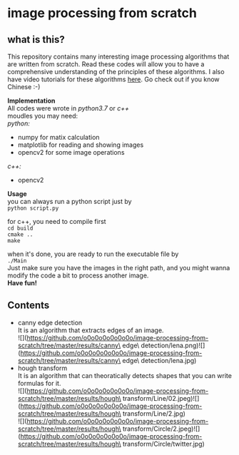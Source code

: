 # image processing from scratch

## what is this?
This repository contains many interesting image processing algorithms that are written from scratch. Read these codes will allow you to have a comprehensive understanding of the principles of these algorithms. I also have video tutorials for these algorithms [here](https://space.bilibili.com/14672002). Go check out if you know Chinese :-)  

<strong>Implementation</strong>  
All codes were wrote in _python3.7_ or _c++_  
moudles you may need:  
_python:_ 
- numpy for matix calculation  
- matplotlib for reading and showing images  
- opencv2 for some image operations  

_c++:_  
- opencv2  

<strong>Usage</strong>  
you can always run a python script just by  
    `python script.py`  

for c++, you need to compile first  
    `cd build`  
    `cmake ..`  
    `make`  

when it's done, you are ready to run the executable file by  
    `./Main`  
Just make sure you have the images in the right path, and you might wanna modify the code a bit to process another image.  
<strong>Have fun!</strong>  

## Contents
* canny edge detection  
It is an algorithm that extracts edges of an image.  
![](https://github.com/o0o0o0o0o0o0o/image-processing-from-scratch/tree/master/results/canny\ edge\ detection/lena.png)![](https://github.com/o0o0o0o0o0o0o/image-processing-from-scratch/tree/master/results/canny\ edge\ detection/lena.jpg)  
* hough transform  
It is an algorithm that can theoratically detects shapes that you can write formulas for it.  
![](https://github.com/o0o0o0o0o0o0o/image-processing-from-scratch/tree/master/results/hough\ transform/Line/02.jpeg)![](https://github.com/o0o0o0o0o0o0o/image-processing-from-scratch/tree/master/results/hough\ transform/Line/2.jpg)  
![](https://github.com/o0o0o0o0o0o0o/image-processing-from-scratch/tree/master/results/hough\ transform/Circle/2.jpeg)![](https://github.com/o0o0o0o0o0o0o/image-processing-from-scratch/tree/master/results/hough\ transform/Circle/twitter.jpg)  


